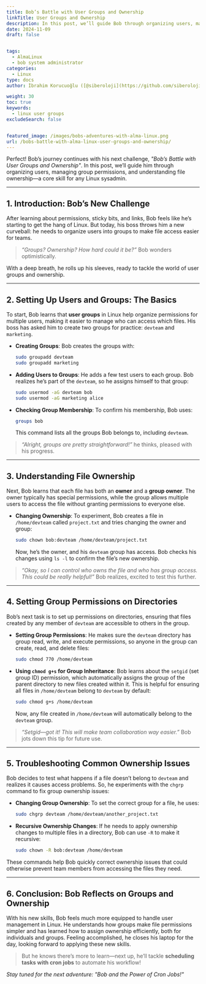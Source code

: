 ```yaml
---
title: Bob’s Battle with User Groups and Ownership
linkTitle: User Groups and Ownership
description: In this post, we’ll guide Bob through organizing users, managing group permissions, and understanding file ownership—a core skill for any Linux sysadmin.
date: 2024-11-09
draft: false


tags:
  - AlmaLinux
  - bob system administrator
categories:
  - Linux
type: docs
author: İbrahim Korucuoğlu ([@siberoloji](https://github.com/siberoloji))

weight: 30
toc: true
keywords:
  - linux user groups
excludeSearch: false


featured_image: /images/bobs-adventures-with-alma-linux.png
url: /bobs-battle-with-alma-linux-user-groups-and-ownership/
---
```


Perfect! Bob’s journey continues with his next challenge, *"Bob’s Battle with User Groups and Ownership"*. In this post, we’ll guide him through organizing users, managing group permissions, and understanding file ownership—a core skill for any Linux sysadmin.

---

## 1. Introduction: Bob’s New Challenge

After learning about permissions, sticky bits, and links, Bob feels like he’s starting to get the hang of Linux. But today, his boss throws him a new curveball: he needs to organize users into groups to make file access easier for teams.

> *“Groups? Ownership? How hard could it be?”* Bob wonders optimistically.

With a deep breath, he rolls up his sleeves, ready to tackle the world of user groups and ownership.

---

## 2. Setting Up Users and Groups: The Basics

To start, Bob learns that **user groups** in Linux help organize permissions for multiple users, making it easier to manage who can access which files. His boss has asked him to create two groups for practice: `devteam` and `marketing`.

- **Creating Groups**: Bob creates the groups with:

    ```bash
    sudo groupadd devteam
    sudo groupadd marketing
    ```

- **Adding Users to Groups**: He adds a few test users to each group. Bob realizes he’s part of the `devteam`, so he assigns himself to that group:

    ```bash
    sudo usermod -aG devteam bob
    sudo usermod -aG marketing alice
    ```

- **Checking Group Membership**: To confirm his membership, Bob uses:

    ```bash
    groups bob
    ```

    This command lists all the groups Bob belongs to, including `devteam`.

> *“Alright, groups are pretty straightforward!”* he thinks, pleased with his progress.

---

## 3. Understanding File Ownership

Next, Bob learns that each file has both an **owner** and a **group owner**. The owner typically has special permissions, while the group allows multiple users to access the file without granting permissions to everyone else.

- **Changing Ownership**: To experiment, Bob creates a file in `/home/devteam` called `project.txt` and tries changing the owner and group:

    ```bash
    sudo chown bob:devteam /home/devteam/project.txt
    ```

    Now, he’s the owner, and his `devteam` group has access. Bob checks his changes using `ls -l` to confirm the file’s new ownership.

> *“Okay, so I can control who owns the file and who has group access. This could be really helpful!”* Bob realizes, excited to test this further.

---

## 4. Setting Group Permissions on Directories

Bob’s next task is to set up permissions on directories, ensuring that files created by any member of `devteam` are accessible to others in the group.

- **Setting Group Permissions**: He makes sure the `devteam` directory has group read, write, and execute permissions, so anyone in the group can create, read, and delete files:

    ```bash
    sudo chmod 770 /home/devteam
    ```

- **Using `chmod g+s` for Group Inheritance**: Bob learns about the `setgid` (set group ID) permission, which automatically assigns the group of the parent directory to new files created within it. This is helpful for ensuring all files in `/home/devteam` belong to `devteam` by default:

    ```bash
    sudo chmod g+s /home/devteam
    ```

    Now, any file created in `/home/devteam` will automatically belong to the `devteam` group.

> *“Setgid—got it! This will make team collaboration way easier.”* Bob jots down this tip for future use.

---

## 5. Troubleshooting Common Ownership Issues

Bob decides to test what happens if a file doesn’t belong to `devteam` and realizes it causes access problems. So, he experiments with the `chgrp` command to fix group ownership issues:

- **Changing Group Ownership**: To set the correct group for a file, he uses:

    ```bash
    sudo chgrp devteam /home/devteam/another_project.txt
    ```

- **Recursive Ownership Changes**: If he needs to apply ownership changes to multiple files in a directory, Bob can use `-R` to make it recursive:

    ```bash
    sudo chown -R bob:devteam /home/devteam
    ```

These commands help Bob quickly correct ownership issues that could otherwise prevent team members from accessing the files they need.

---

## 6. Conclusion: Bob Reflects on Groups and Ownership

With his new skills, Bob feels much more equipped to handle user management in Linux. He understands how groups make file permissions simpler and has learned how to assign ownership efficiently, both for individuals and groups. Feeling accomplished, he closes his laptop for the day, looking forward to applying these new skills.

> But he knows there’s more to learn—next up, he’ll tackle **scheduling tasks with cron jobs** to automate his workflow!

*Stay tuned for the next adventure: "Bob and the Power of Cron Jobs!"*
